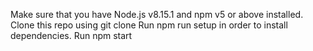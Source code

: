 
Make sure that you have Node.js v8.15.1 and npm v5 or above installed.
Clone this repo using git clone
Run npm run setup in order to install dependencies.
Run npm start
